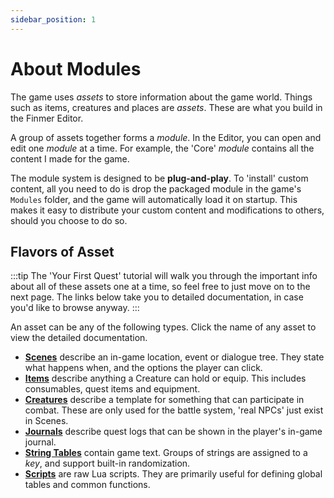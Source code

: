 ```yaml
---
sidebar_position: 1
---
```


# About Modules

The game uses _assets_ to store information about the game world. Things such as items, creatures and places are _assets_. These are what you build in the Finmer Editor.

A group of assets together forms a _module_. In the Editor, you can open and edit one _module_ at a time. For example, the 'Core' _module_ contains all the content I made for the game.

The module system is designed to be **plug-and-play**. To 'install' custom content, all you need to do is drop the packaged module in the game's `Modules` folder, and the game will automatically load it on startup. This makes it easy to distribute your custom content and modifications to others, should you choose to do so.

## Flavors of Asset

:::tip
The 'Your First Quest' tutorial will walk you through the important info about all of these assets one at a time, so feel free to just move on to the next page. The links below take you to detailed documentation, in case you'd like to browse anyway.
:::

An asset can be any of the following types. Click the name of any asset to view the detailed documentation.

- **[Scenes](/asset-types/scenes)** describe an in-game location, event or dialogue tree. They state what happens when, and the options the player can click.
- **[Items](/asset-types/items)** describe anything a Creature can hold or equip. This includes consumables, quest items and equipment.
- **[Creatures](/asset-types/creatures)** describe a template for something that can participate in combat. These are only used for the battle system, 'real NPCs' just exist in Scenes.
- **[Journals](/asset-types/journals)** describe quest logs that can be shown in the player's in-game journal.
- **[String Tables](/asset-types/string-tables)** contain game text. Groups of strings are assigned to a _key_, and support built-in randomization.
- **[Scripts](/asset-types/scripts)** are raw Lua scripts. They are primarily useful for defining global tables and common functions.
